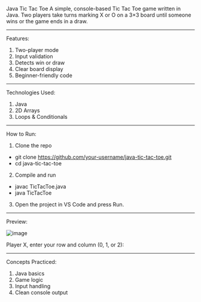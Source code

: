 Java Tic Tac Toe
A simple, console-based Tic Tac Toe game written in Java. Two players take turns marking X or O on a 3×3 board until someone wins or the game ends in a draw.
________
Features:
1. Two-player mode
2. Input validation
3. Detects win or draw
4. Clear board display
5. Beginner-friendly code
________
Technologies Used:
1. Java
2. 2D Arrays
3. Loops & Conditionals
________
How to Run:
1. Clone the repo
  - git clone https://github.com/your-username/java-tic-tac-toe.git
  - cd java-tic-tac-toe
2. Compile and run
  - javac TicTacToe.java
  - java TicTacToe
3. Open the project in VS Code and press Run.
________
Preview:


![image](https://github.com/user-attachments/assets/60b7218a-1977-4dd2-9d66-e189fba293aa)

Player X, enter your row and column (0, 1, or 2):
________
Concepts Practiced:
1. Java basics
2. Game logic
3. Input handling
4. Clean console output
